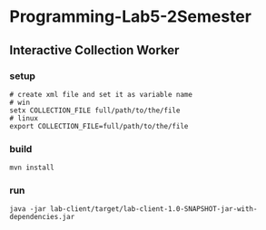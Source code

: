 # Programming-Lab5-2Semester
## Interactive Collection Worker
### setup
```
# create xml file and set it as variable name
# win
setx COLLECTION_FILE full/path/to/the/file
# linux
export COLLECTION_FILE=full/path/to/the/file
```

### build
```
mvn install
```

### run
```
java -jar lab-client/target/lab-client-1.0-SNAPSHOT-jar-with-dependencies.jar
```
